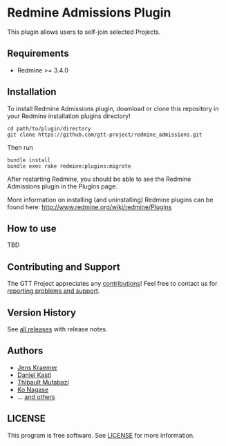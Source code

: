 # Redmine Admissions Plugin

This plugin allows users to self-join selected Projects.

## Requirements

 - Redmine >= 3.4.0

## Installation

To install Redmine Admissions plugin, download or clone this repository in your Redmine installation plugins directory!

```
cd path/to/plugin/directory
git clone https://github.com/gtt-project/redmine_admissions.git
```

Then run

```
bundle install
bundle exec rake redmine:plugins:migrate
```

After restarting Redmine, you should be able to see the Redmine Admissions plugin in the Plugins page.

More information on installing (and uninstalling) Redmine plugins can be found here: http://www.redmine.org/wiki/redmine/Plugins

## How to use

TBD

## Contributing and Support

The GTT Project appreciates any [contributions](https://github.com/gtt-project/.github/blob/main/CONTRIBUTING.md)! Feel free to contact us for [reporting problems and support](https://github.com/gtt-project/.github/blob/main/CONTRIBUTING.md).

## Version History

See [all releases](https://github.com/gtt-project/redmine_admissions/releases) with release notes.

## Authors

- [Jens Kraemer](https://github.com/jkraemer)
- [Daniel Kastl](https://github.com/dkastl)
- [Thibault Mutabazi](https://github.com/eyewritecode)
- [Ko Nagase](https://github.com/sanak)
- ... [and others](https://github.com/gtt-project/redmine_admissions/graphs/contributors)

## LICENSE

This program is free software. See [LICENSE](LICENSE) for more information.
